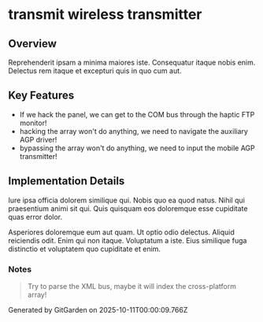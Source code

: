 # transmit wireless transmitter

## Overview
Reprehenderit ipsam a minima maiores iste. Consequatur itaque nobis enim. Delectus rem itaque et excepturi quis in quo cum aut.

## Key Features
- If we hack the panel, we can get to the COM bus through the haptic FTP monitor!
- hacking the array won't do anything, we need to navigate the auxiliary AGP driver!
- bypassing the array won't do anything, we need to input the mobile AGP transmitter!

## Implementation Details
Iure ipsa officia dolorem similique qui. Nobis quo ea quod natus. Nihil qui praesentium animi sit qui. Quis quisquam eos doloremque esse cupiditate quas error dolor.
 Asperiores doloremque eum aut quam. Ut optio odio delectus. Aliquid reiciendis odit. Enim qui non itaque. Voluptatum a iste. Eius similique fuga distinctio et voluptatem quo cupiditate et enim.

### Notes
> Try to parse the XML bus, maybe it will index the cross-platform array!

Generated by GitGarden on 2025-10-11T00:00:09.766Z